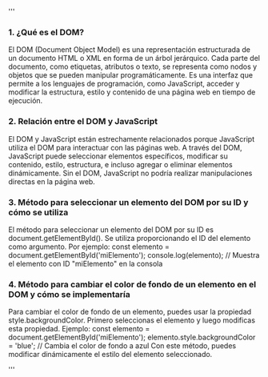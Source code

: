 '''
### 1. ¿Qué es el DOM?
El DOM (Document Object Model) es una representación estructurada de un documento HTML o XML en forma de un árbol jerárquico. Cada parte del documento, como etiquetas, atributos o texto, se representa como nodos y objetos que se pueden manipular programáticamente. Es una interfaz que permite a los lenguajes de programación, como JavaScript, acceder y modificar la estructura, estilo y contenido de una página web en tiempo de ejecución.

### 2. Relación entre el DOM y JavaScript
El DOM y JavaScript están estrechamente relacionados porque JavaScript utiliza el DOM para interactuar con las páginas web. A través del DOM, JavaScript puede seleccionar elementos específicos, modificar su contenido, estilo, estructura, e incluso agregar o eliminar elementos dinámicamente. Sin el DOM, JavaScript no podría realizar manipulaciones directas en la página web.

### 3. Método para seleccionar un elemento del DOM por su ID y cómo se utiliza
El método para seleccionar un elemento del DOM por su ID es document.getElementById(). Se utiliza proporcionando el ID del elemento como argumento. Por ejemplo:
const elemento = document.getElementById('miElemento');
console.log(elemento); // Muestra el elemento con ID "miElemento" en la consola

### 4. Método para cambiar el color de fondo de un elemento en el DOM y cómo se implementaría
Para cambiar el color de fondo de un elemento, puedes usar la propiedad style.backgroundColor. Primero seleccionas el elemento y luego modificas esta propiedad. Ejemplo:
const elemento = document.getElementById('miElemento');
elemento.style.backgroundColor = 'blue'; // Cambia el color de fondo a azul
Con este método, puedes modificar dinámicamente el estilo del elemento seleccionado.

'''
